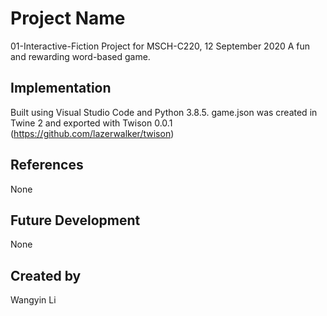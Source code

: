 # Project Name
01-Interactive-Fiction
Project for MSCH-C220, 12 September 2020
A fun and rewarding word-based game.

## Implementation
Built using Visual Studio Code and Python 3.8.5. game.json was created in Twine 2 and exported with Twison 0.0.1 (https://github.com/lazerwalker/twison)

## References
None

## Future Development
None

## Created by
Wangyin Li
